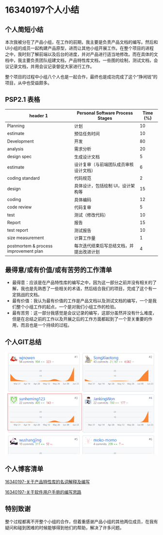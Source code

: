 # 16340197个人小结
## 个人简短小结
本次我被分在了产品小组，在工作的前期，我主要是负责产品文档的编写。然后和UI小组的成员一起构建产品原型，进而让其他小组开展工作。在整个项目的进程之中，我时刻了解前端以及后台的进度，并对产品进行适当地修改。而在具体的文档中，我主要负责团队组建文档，产品特性库文档，一些图的绘制，测试文档，会议记录文档，并用会议记录督促大家进行工作。

整个项目的过程中小组八个人也是一起合作，最终也是成功完成了这个“挣闲钱”的项目，从中也受益颇多。

## PSP2.1 表格

header 1 | Personal Software Process Stages | Time (%)
---|---|---
Planning | 计划 | 10
estimate | 预估任务时间 | 10
Development | 开发 | 80
analysis | 需求分析 | 20
design spec | 生成设计文档 | 5
estimate | 设计复审（与前端团队成员审核设计文档） | 6
coding standard | 代码规范 | 2
design | 具体设计，包括绘制 UI，设计架构等 | 15
coding | 具体编码 | 12
code review | 代码复审 | 5
test | 测试（修改代码） | 10
Report | 报告 | 15
test report | 测试报告 | 10
size measurement | 计算工作量 | 1
postmortem & process improvement plan | 每次迭代结束后写总结文档，并提出改进计划 | 4


## 最得意/或有价值/或有苦劳的工作清单
- 最得意：应该是在产品特性库的编写之中，因为这一部分之前并没有相关的了解，我也是先熟悉了一些相关的术语，然后结合我们的项目，完成了这个有一定挑战的文档。
- 最有价值：我认为最有价值的工作是产品文档以及测试文档的编写，一个是我们整个小组工作的起点，一个是对我们小组工作的检验。
- 最有苦劳：这一部分我感觉是会议记录的编写，这部分虽然并没有什么难度，但是在总结之前的工作以及开展之后的工作方面都起到了一个至关重要的作用，而且也是一个持续的过程。

## 个人GIT总结

![](./../pic/contribution-sunheming123.png)

## 个人博客清单

[16340197-关于产品特性库的名词解释及编写](https://blog.csdn.net/woshishmshm/article/details/93790153)

[16340197-关于软件用户手册的编写思路](https://blog.csdn.net/woshishmshm/article/details/93793761)

## 特别致谢
整个过程都离不开整个小组的合作，但着重感谢产品小组的其他两位成员，在我有疑问和碰到困难的时候能够得到他们的帮助，解决了许多问题。
